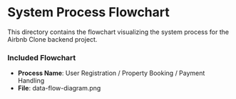 # System Process Flowchart

This directory contains the flowchart visualizing the system process for the Airbnb Clone backend project.

### Included Flowchart
- **Process Name**: User Registration / Property Booking / Payment Handling
- **File**: data-flow-diagram.png
